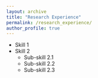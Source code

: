 ```yaml
---
layout: archive
title: "Research Experience"
permalink: /research_experience/
author_profile: true
---
```


* Skill 1
* Skill 2
  * Sub-skill 2.1
  * Sub-skill 2.2
  * Sub-skill 2.3





